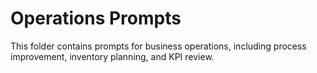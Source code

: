 # Operations Prompts

This folder contains prompts for business operations, including process improvement, inventory planning, and KPI review.
